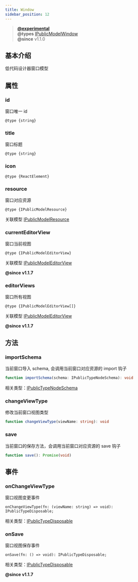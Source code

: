 ```yaml
---
title: Window
sidebar_position: 12
---
```


> **[@experimental](./#experimental)**<br/>
> **@types** [IPublicModelWindow](https://github.com/alibaba/lowcode-engine/blob/main/packages/types/src/shell/model/window.ts)<br/>
> **@since** v1.1.0


## 基本介绍

低代码设计器窗口模型

## 属性

### id

窗口唯一 id

`@type {string}`

### title

窗口标题

`@type {string}`

### icon

`@type {ReactElement}`

### resource

窗口对应资源

`@type {IPublicModelResource}`

关联模型 [IPublicModelResource](./resource)

### currentEditorView
窗口当前视图

`@type {IPublicModelEditorView}`

关联模型 [IPublicModelEditorView](./editor-view)

**@since v1.1.7**

### editorViews

窗口所有视图

`@type {IPublicModelEditorView[]}`

关联模型 [IPublicModelEditorView](./editor-view)

**@since v1.1.7**

## 方法

### importSchema
当前窗口导入 schema, 会调用当前窗口对应资源的 import 钩子

```typescript
function importSchema(schema: IPublicTypeNodeSchema): void
```

相关类型：[IPublicTypeNodeSchema](https://github.com/alibaba/lowcode-engine/blob/main/packages/types/src/shell/type/node-schema.ts)

### changeViewType
修改当前窗口视图类型

```typescript
function changeViewType(viewName: string): void
```

### save
当前窗口的保存方法，会调用当前窗口对应资源的 save 钩子

```typescript
function save(): Promise(void)
```

## 事件

### onChangeViewType

窗口视图变更事件

```
onChangeViewType(fn: (viewName: string) => void): IPublicTypeDisposable;
```

相关类型：[IPublicTypeDisposable](https://github.com/alibaba/lowcode-engine/blob/main/packages/types/src/shell/type/disposable.ts)

### onSave

窗口视图保存事件

```
onSave(fn: () => void): IPublicTypeDisposable;
```

相关类型：[IPublicTypeDisposable](https://github.com/alibaba/lowcode-engine/blob/main/packages/types/src/shell/type/disposable.ts)

**@since v1.1.7**
